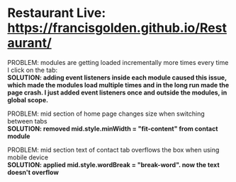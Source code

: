 # Restaurant Live: https://francisgolden.github.io/Restaurant/

PROBLEM: modules are getting loaded incrementally more times every time I click on the tab:<br>
**SOLUTION: adding event listeners inside each module caused this issue, which made the modules load multiple times and  in the long run made the page crash. I just added event listeners once and outside the modules, in global scope.**

PROBLEM: mid section of home page changes size when switching between tabs<br>
**SOLUTION: removed mid.style.minWidth = "fit-content" from contact module**

PROBLEM: mid section text of contact tab overflows the box when using mobile device <br>
**SOLUTION: applied mid.style.wordBreak = "break-word". now the text doesn't overflow**
